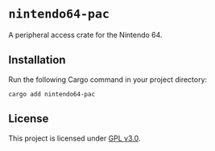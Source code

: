 # `nintendo64-pac`

A peripheral access crate for the Nintendo 64.

## Installation

Run the following Cargo command in your project directory:

```
cargo add nintendo64-pac
```

## License

This project is licensed under [GPL v3.0](./LICENSE).
